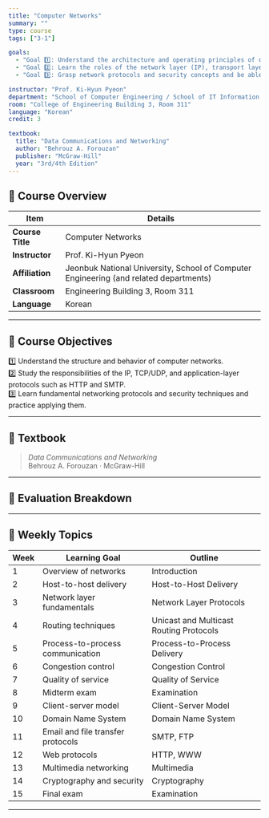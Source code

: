 ```yaml
---
title: "Computer Networks"
summary: ""
type: course
tags: ["3-1"]

goals:
  - "Goal 1️⃣: Understand the architecture and operating principles of computer networks."
  - "Goal 2️⃣: Learn the roles of the network layer (IP), transport layer (TCP/UDP), and application layer (HTTP, SMTP, etc.)."
  - "Goal 3️⃣: Grasp network protocols and security concepts and be able to apply them in practice."

instructor: "Prof. Ki-Hyun Pyeon"
department: "School of Computer Engineering / School of IT Information Engineering / School of Computer & Artificial Intelligence, JBNU"
room: "College of Engineering Building 3, Room 311"
language: "Korean"
credit: 3

textbook:
  title: "Data Communications and Networking"
  author: "Behrouz A. Forouzan"
  publisher: "McGraw-Hill"
  year: "3rd/4th Edition"
---
```


<!--more-->

## 📘 Course Overview

| Item | Details |
|------|---------|
| **Course Title** | Computer Networks |
| **Instructor** | Prof. Ki-Hyun Pyeon |
| **Affiliation** | Jeonbuk National University, School of Computer Engineering (and related departments) |
| **Classroom** | Engineering Building 3, Room 311 |
| **Language** | Korean |

---

## 🎯 Course Objectives

1️⃣ Understand the structure and behavior of computer networks.  
2️⃣ Study the responsibilities of the IP, TCP/UDP, and application-layer protocols such as HTTP and SMTP.  
3️⃣ Learn fundamental networking protocols and security techniques and practice applying them.

---

## 📖 Textbook

> *Data Communications and Networking*  
> Behrouz A. Forouzan · McGraw-Hill

---

## 🧮 Evaluation Breakdown

<canvas id="evaluationChart" width="400" height="400"></canvas>

<script src="https://cdn.jsdelivr.net/npm/chart.js"></script>
<script>
const ctx = document.getElementById('evaluationChart');
new Chart(ctx, {
  type: 'pie',
  data: {
    labels: ['Midterm Exam', 'Final Exam', 'Attendance', 'Assignments'],
    datasets: [{
      data: [47.5, 47.5, 5, 0],
      backgroundColor: ['#9ad0f5', '#ffb7b2', '#b5ead7', '#ffdac1'],
      borderColor: '#222',
      borderWidth: 2
    }]
  },
  options: {
    plugins: {
      legend: {
        position: 'bottom',
        labels: { color: '#ddd', font: { size: 14 } }
      }
    }
  }
});
</script>

---

## 📆 Weekly Topics

| Week | Learning Goal | Outline |
|------|---------------|---------|
| 1 | Overview of networks | Introduction |
| 2 | Host-to-host delivery | Host-to-Host Delivery |
| 3 | Network layer fundamentals | Network Layer Protocols |
| 4 | Routing techniques | Unicast and Multicast Routing Protocols |
| 5 | Process-to-process communication | Process-to-Process Delivery |
| 6 | Congestion control | Congestion Control |
| 7 | Quality of service | Quality of Service |
| 8 | Midterm exam | Examination |
| 9 | Client-server model | Client-Server Model |
| 10 | Domain Name System | Domain Name System |
| 11 | Email and file transfer protocols | SMTP, FTP |
| 12 | Web protocols | HTTP, WWW |
| 13 | Multimedia networking | Multimedia |
| 14 | Cryptography and security | Cryptography |
| 15 | Final exam | Examination |

---
